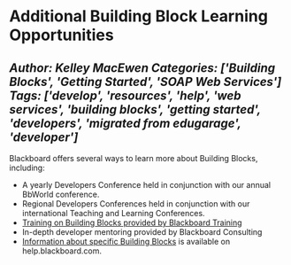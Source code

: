 # Additional Building Block Learning Opportunities
*Author: Kelley MacEwen*
*Categories: ['Building Blocks', 'Getting Started', 'SOAP Web Services']*
*Tags: ['develop', 'resources', 'help', 'web services', 'building blocks', 'getting started', 'developers', 'migrated from edugarage', 'developer']*
---
Blackboard offers several ways to learn more about Building Blocks, including:

  * A yearly Developers Conference held in conjunction with our annual BbWorld conference.
  * Regional Developers Conferences held in conjunction with our international Teaching and Learning Conferences.
  * [Training on Building Blocks provided by Blackboard Training](https://community.blackboard.com/external-link.jspa?url=http%3A%2F%2Fwww.blackboard.com%2FTeaching-Learning%2FServices%2FTraining.aspx)
  * In-depth developer mentoring provided by Blackboard Consulting
  * [Information about specific Building Blocks](https://en-us.help.blackboard.com%2FLearn%2FBuilding_Blocks) is available on help.blackboard.com.

